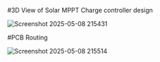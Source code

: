 #3D View of Solar MPPT Charge controller design 

![Screenshot 2025-05-08 215431](https://github.com/user-attachments/assets/49f9b88e-0418-4513-9c13-74dbac962032)

#PCB Routing 

![Screenshot 2025-05-08 215514](https://github.com/user-attachments/assets/4997cbec-f30b-454b-a365-6affddfbce08)

